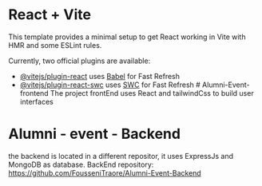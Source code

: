 # React + Vite

This template provides a minimal setup to get React working in Vite with HMR and some ESLint rules.

Currently, two official plugins are available:

- [@vitejs/plugin-react](https://github.com/vitejs/vite-plugin-react/blob/main/packages/plugin-react/README.md) uses [Babel](https://babeljs.io/) for Fast Refresh
- [@vitejs/plugin-react-swc](https://github.com/vitejs/vite-plugin-react-swc) uses [SWC](https://swc.rs/) for Fast Refresh
#   A l u m n i - E v e n t - f r o n t e n d 
The project frontEnd uses React and tailwindCss to build user interfaces

# Alumni - event - Backend

the backend is located in a different repositor, it uses ExpressJs and MongoDB as database. 
BackEnd repository: https://github.com/FousseniTraore/Alumni-Event-Backend


 
 
